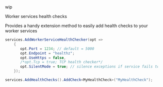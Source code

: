 wip

Worker services health checks

Provides a handy extension method to easily add health checks to your worker services

```c#
services.AddWorkerServiceHealthChecker(opt =>
    {
       opt.Port = 1234; // default = 5000
       opt.Endpoint = "healthz"; 
       opt.UseHttps = false,
       /*opt.Tcp = true; TCP health checker*/
       opt.SilentMode = true; // silence exceptions if service fails to start
    });

services.AddHealthChecks().AddCheck<MyHealthCheck>("MyHealthCheck");
```
